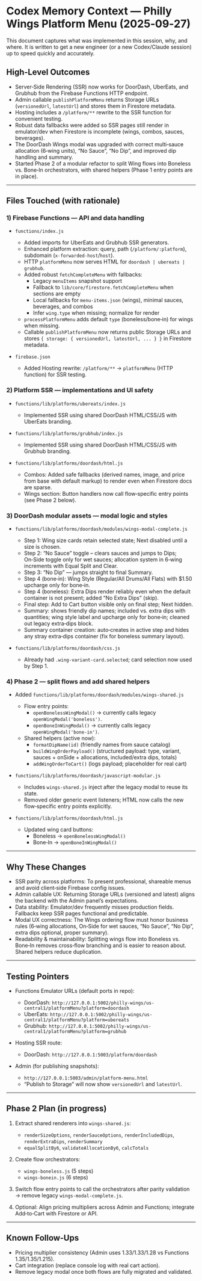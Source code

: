# Codex Memory Context — Philly Wings Platform Menu (2025‑09‑27)

This document captures what was implemented in this session, why, and where. It is written to get a new engineer (or a new Codex/Claude session) up to speed quickly and accurately.

## High‑Level Outcomes

- Server‑Side Rendering (SSR) now works for DoorDash, UberEats, and Grubhub from the Firebase Functions HTTP endpoint.
- Admin callable `publishPlatformMenu` returns Storage URLs (`versionedUrl`, `latestUrl`) and stores them in Firestore metadata.
- Hosting includes a `/platform/**` rewrite to the SSR function for convenient testing.
- Robust data fallbacks were added so SSR pages still render in emulator/dev when Firestore is incomplete (wings, combos, sauces, beverages).
- The DoorDash Wings modal was upgraded with correct multi‑sauce allocation (6‑wing units), “No Sauce”, “No Dip”, and improved dip handling and summary.
- Started Phase 2 of a modular refactor to split Wing flows into Boneless vs. Bone‑In orchestrators, with shared helpers (Phase 1 entry points are in place).

---

## Files Touched (with rationale)

### 1) Firebase Functions — API and data handling

- `functions/index.js`
  - Added imports for UberEats and Grubhub SSR generators.
  - Enhanced platform extraction: query, path (`/platform/:platform`), subdomain (`x-forwarded-host`/`host`).
  - HTTP `platformMenu` now serves HTML for `doordash | ubereats | grubhub`.
  - Added robust `fetchCompleteMenu` with fallbacks:
    - Legacy `menuItems` snapshot support
    - Fallback to `lib/core/firestore.fetchCompleteMenu` when sections are empty
    - Local fallbacks for `menu-items.json` (wings), minimal sauces, beverages, and combos
    - Infer `wing.type` when missing; normalize for render
  - `processPlatformMenu` adds default `type` (boneless/bone‑in) for wings when missing.
  - Callable `publishPlatformMenu` now returns public Storage URLs and stores `{ storage: { versionedUrl, latestUrl, ... } }` in Firestore metadata.

- `firebase.json`
  - Added Hosting rewrite: `/platform/**` → `platformMenu` (HTTP function) for SSR testing.

### 2) Platform SSR — implementations and UI safety

- `functions/lib/platforms/ubereats/index.js`
  - Implemented SSR using shared DoorDash HTML/CSS/JS with UberEats branding.

- `functions/lib/platforms/grubhub/index.js`
  - Implemented SSR using shared DoorDash HTML/CSS/JS with Grubhub branding.

- `functions/lib/platforms/doordash/html.js`
  - Combos: Added safe fallbacks (derived names, image, and price from base with default markup) to render even when Firestore docs are sparse.
  - Wings section: Button handlers now call flow‑specific entry points (see Phase 2 below).

### 3) DoorDash modular assets — modal logic and styles

- `functions/lib/platforms/doordash/modules/wings-modal-complete.js`
  - Step 1: Wing size cards retain selected state; Next disabled until a size is chosen.
  - Step 2: “No Sauce” toggle – clears sauces and jumps to Dips; On‑Side toggle only for wet sauces; allocation system in 6‑wing increments with Equal Split and Clear.
  - Step 3: “No Dip” — jumps straight to final Summary.
  - Step 4 (bone‑in): Wing Style (Regular/All Drums/All Flats) with $1.50 upcharge only for bone‑in.
  - Step 4 (boneless): Extra Dips render reliably even when the default container is not present; added “No Extra Dips” (skip).
  - Final step: Add to Cart button visible only on final step; Next hidden.
  - Summary: shows friendly dip names; included vs. extra dips with quantities; wing style label and upcharge only for bone‑in; cleaned out legacy extra‑dips block.
  - Summary container creation: auto‑creates in active step and hides any stray extra‑dips container (fix for boneless summary layout).

- `functions/lib/platforms/doordash/css.js`
  - Already had `.wing-variant-card.selected`; card selection now used by Step 1.

### 4) Phase 2 — split flows and add shared helpers

- Added `functions/lib/platforms/doordash/modules/wings-shared.js`
  - Flow entry points:
    - `openBonelessWingModal()` → currently calls legacy `openWingModal('boneless')`.
    - `openBoneInWingModal()` → currently calls legacy `openWingModal('bone-in')`.
  - Shared helpers (active now):
    - `formatDipName(id)` (friendly names from sauce catalog)
    - `buildWingOrderPayload()` (structured payload: type, variant, sauces + onSide + allocations, included/extra dips, totals)
    - `addWingOrderToCart()` (logs payload; placeholder for real cart)

- `functions/lib/platforms/doordash/javascript-modular.js`
  - Includes `wings-shared.js` inject after the legacy modal to reuse its state.
  - Removed older generic event listeners; HTML now calls the new flow‑specific entry points explicitly.

- `functions/lib/platforms/doordash/html.js`
  - Updated wing card buttons:
    - Boneless → `openBonelessWingModal()`
    - Bone‑In → `openBoneInWingModal()`

---

## Why These Changes

- SSR parity across platforms: To present professional, shareable menus and avoid client‑side Firebase config issues.
- Admin callable UX: Returning Storage URLs (versioned and latest) aligns the backend with the Admin panel’s expectations.
- Data stability: Emulator/dev frequently misses production fields. Fallbacks keep SSR pages functional and predictable.
- Modal UX correctness: The Wings ordering flow must honor business rules (6‑wing allocations, On‑Side for wet sauces, “No Sauce”, “No Dip”, extra dips optional, proper summary).
- Readability & maintainability: Splitting wings flow into Boneless vs. Bone‑In removes cross‑flow branching and is easier to reason about. Shared helpers reduce duplication.

---

## Testing Pointers

- Functions Emulator URLs (default ports in repo):
  - DoorDash: `http://127.0.0.1:5002/philly-wings/us-central1/platformMenu?platform=doordash`
  - UberEats: `http://127.0.0.1:5002/philly-wings/us-central1/platformMenu?platform=ubereats`
  - Grubhub: `http://127.0.0.1:5002/philly-wings/us-central1/platformMenu?platform=grubhub`

- Hosting SSR route:
  - DoorDash: `http://127.0.0.1:5003/platform/doordash`

- Admin (for publishing snapshots):
  - `http://127.0.0.1:5003/admin/platform-menu.html`
  - “Publish to Storage” will now show `versionedUrl` and `latestUrl`.

---

## Phase 2 Plan (in progress)

1) Extract shared renderers into `wings-shared.js`:
   - `renderSizeOptions`, `renderSauceOptions`, `renderIncludedDips`, `renderExtraDips`, `renderSummary`
   - `equalSplitBy6`, `validateAllocationBy6`, `calcTotals`

2) Create flow orchestrators:
   - `wings-boneless.js` (5 steps)
   - `wings-bonein.js` (6 steps)

3) Switch flow entry points to call the orchestrators after parity validation → remove legacy `wings-modal-complete.js`.

4) Optional: Align pricing multipliers across Admin and Functions; integrate Add‑to‑Cart with Firestore or API.

---

## Known Follow‑Ups

- Pricing multiplier consistency (Admin uses 1.33/1.33/1.28 vs Functions 1.35/1.35/1.215).
- Cart integration (replace console log with real cart action).
- Remove legacy modal once both flows are fully migrated and validated.

